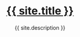<div style="margin:30vh auto" class="hero-1">
<h1 align="center" class="-title"><a href="{{ site.github.repository_url }}">{{ site.title }}</a></h1>
<p align="center" class="-desc">{{ site.description }}</p>
</div>
